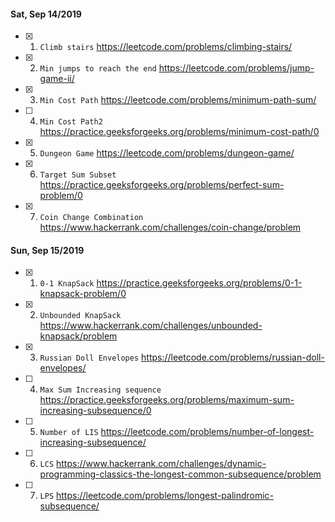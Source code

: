 #### Sat, Sep 14/2019

- [x] 1. `Climb stairs`		https://leetcode.com/problems/climbing-stairs/
- [x] 2. `Min jumps to reach the end`		https://leetcode.com/problems/jump-game-ii/
- [x] 3. `Min Cost Path`		https://leetcode.com/problems/minimum-path-sum/
- [ ] 4. `Min Cost Path2`		https://practice.geeksforgeeks.org/problems/minimum-cost-path/0
- [x] 5. `Dungeon Game`		https://leetcode.com/problems/dungeon-game/
- [x] 6. `Target Sum Subset`		https://practice.geeksforgeeks.org/problems/perfect-sum-problem/0
- [x] 7. `Coin Change Combination`		https://www.hackerrank.com/challenges/coin-change/problem

#### Sun, Sep 15/2019
- [x] 1. `0-1 KnapSack`		https://practice.geeksforgeeks.org/problems/0-1-knapsack-problem/0
- [x] 2. `Unbounded KnapSack`		https://www.hackerrank.com/challenges/unbounded-knapsack/problem
- [x] 3. `Russian Doll Envelopes`		https://leetcode.com/problems/russian-doll-envelopes/
- [ ] 4. `Max Sum Increasing sequence`		https://practice.geeksforgeeks.org/problems/maximum-sum-increasing-subsequence/0
- [ ] 5. `Number of LIS`		https://leetcode.com/problems/number-of-longest-increasing-subsequence/
- [ ] 6. `LCS`		https://www.hackerrank.com/challenges/dynamic-programming-classics-the-longest-common-subsequence/problem
- [ ] 7. `LPS`		https://leetcode.com/problems/longest-palindromic-subsequence/